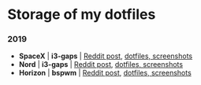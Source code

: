 # Storage of my dotfiles

### 2019
* **SpaceX** | **i3-gaps** | [Reddit post](https://www.reddit.com/r/unixporn/comments/avqjh2/i3gaps_spacex/), [dotfiles, screenshots](https://github.com/asc11cat/dots/tree/master/spacex)
* **Nord** | **i3-gaps** | [Reddit post](https://www.reddit.com/r/unixporn/comments/b0nxp7/i3gaps_nord_and_neovim/), [dotfiles, screenshots](https://github.com/asc11cat/dots/tree/master/nord)
* **Horizon** | **bspwm** | [Reddit post](https://www.reddit.com/r/unixporn/comments/b3r75k/bspwm_horizons_of_opensuse/), [dotfiles, screenshots](https://github.com/asc11cat/dots/tree/master/horizon)
